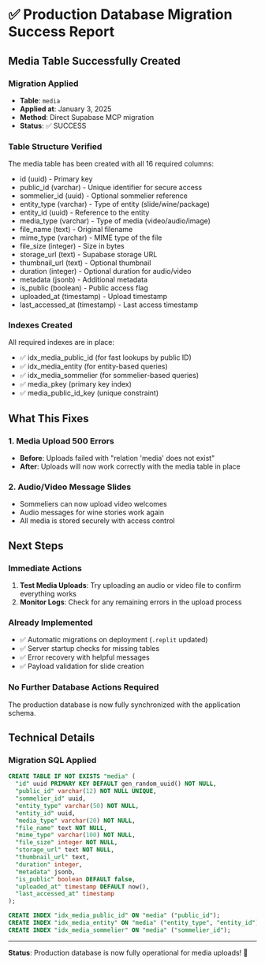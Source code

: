 # ✅ Production Database Migration Success Report

## Media Table Successfully Created

### Migration Applied
- **Table**: `media`
- **Applied at**: January 3, 2025
- **Method**: Direct Supabase MCP migration
- **Status**: ✅ SUCCESS

### Table Structure Verified
The media table has been created with all 16 required columns:
- id (uuid) - Primary key
- public_id (varchar) - Unique identifier for secure access
- sommelier_id (uuid) - Optional sommelier reference
- entity_type (varchar) - Type of entity (slide/wine/package)
- entity_id (uuid) - Reference to the entity
- media_type (varchar) - Type of media (video/audio/image)
- file_name (text) - Original filename
- mime_type (varchar) - MIME type of the file
- file_size (integer) - Size in bytes
- storage_url (text) - Supabase storage URL
- thumbnail_url (text) - Optional thumbnail
- duration (integer) - Optional duration for audio/video
- metadata (jsonb) - Additional metadata
- is_public (boolean) - Public access flag
- uploaded_at (timestamp) - Upload timestamp
- last_accessed_at (timestamp) - Last access timestamp

### Indexes Created
All required indexes are in place:
- ✅ idx_media_public_id (for fast lookups by public ID)
- ✅ idx_media_entity (for entity-based queries)
- ✅ idx_media_sommelier (for sommelier-based queries)
- ✅ media_pkey (primary key index)
- ✅ media_public_id_key (unique constraint)

## What This Fixes

### 1. Media Upload 500 Errors
- **Before**: Uploads failed with "relation 'media' does not exist"
- **After**: Uploads will now work correctly with the media table in place

### 2. Audio/Video Message Slides
- Sommeliers can now upload video welcomes
- Audio messages for wine stories work again
- All media is stored securely with access control

## Next Steps

### Immediate Actions
1. **Test Media Uploads**: Try uploading an audio or video file to confirm everything works
2. **Monitor Logs**: Check for any remaining errors in the upload process

### Already Implemented
- ✅ Automatic migrations on deployment (`.replit` updated)
- ✅ Server startup checks for missing tables
- ✅ Error recovery with helpful messages
- ✅ Payload validation for slide creation

### No Further Database Actions Required
The production database is now fully synchronized with the application schema.

## Technical Details

### Migration SQL Applied
```sql
CREATE TABLE IF NOT EXISTS "media" (
  "id" uuid PRIMARY KEY DEFAULT gen_random_uuid() NOT NULL,
  "public_id" varchar(12) NOT NULL UNIQUE,
  "sommelier_id" uuid,
  "entity_type" varchar(50) NOT NULL,
  "entity_id" uuid,
  "media_type" varchar(20) NOT NULL,
  "file_name" text NOT NULL,
  "mime_type" varchar(100) NOT NULL,
  "file_size" integer NOT NULL,
  "storage_url" text NOT NULL,
  "thumbnail_url" text,
  "duration" integer,
  "metadata" jsonb,
  "is_public" boolean DEFAULT false,
  "uploaded_at" timestamp DEFAULT now(),
  "last_accessed_at" timestamp
);

CREATE INDEX "idx_media_public_id" ON "media" ("public_id");
CREATE INDEX "idx_media_entity" ON "media" ("entity_type", "entity_id");
CREATE INDEX "idx_media_sommelier" ON "media" ("sommelier_id");
```

---

**Status**: Production database is now fully operational for media uploads! 🎉